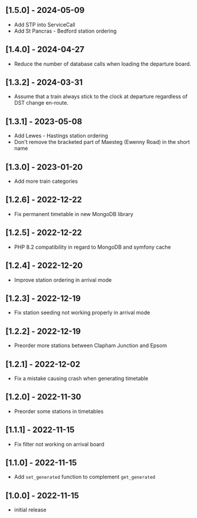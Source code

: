 ## [1.5.0] - 2024-05-09
* Add STP into ServiceCall
* Add St Pancras - Bedford station ordering

## [1.4.0] - 2024-04-27
* Reduce the number of database calls when loading the departure board.

## [1.3.2] - 2024-03-31
* Assume that a train always stick to the clock at departure regardless of DST
  change en-route.

## [1.3.1] - 2023-05-08
* Add Lewes - Hastings station ordering
* Don't remove the bracketed part of Maesteg (Ewenny Road) in the short name

## [1.3.0] - 2023-01-20
* Add more train categories

## [1.2.6] - 2022-12-22
* Fix permanent timetable in new MongoDB library

## [1.2.5] - 2022-12-22
* PHP 8.2 compatibility in regard to MongoDB and symfony cache

## [1.2.4] - 2022-12-20
* Improve station ordering in arrival mode

## [1.2.3] - 2022-12-19
* Fix station seeding not working properly in arrival mode

## [1.2.2] - 2022-12-19
* Preorder more stations between Clapham Junction and Epsom

## [1.2.1] - 2022-12-02
* Fix a mistake causing crash when generating timetable

## [1.2.0] - 2022-11-30
* Preorder some stations in timetables

## [1.1.1] - 2022-11-15
* Fix filter not working on arrival board

## [1.1.0] - 2022-11-15
* Add `set_generated` function to complement `get_generated`

## [1.0.0] - 2022-11-15
* initial release
